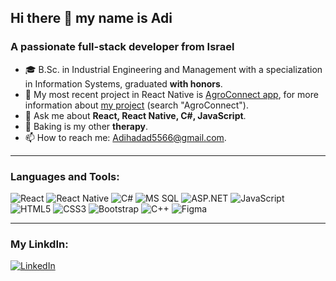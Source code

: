 ## Hi there 👋 my name is Adi

### A passionate full-stack developer from Israel

- 🎓 B.Sc. in Industrial Engineering and Management with a specialization in Information Systems, graduated **with honors**.
- 📱 My most recent project in React Native is [AgroConnect app](https://github.com/ruppinCgroup64/AgroConnect.git), for more information about [my project](https://proj.ruppin.ac.il/gallery/#/AllProjects) (search "AgroConnect").
- 💬 Ask me about **React, React Native, C#, JavaScript**.
- 🧁 Baking is my other **therapy**.
- 📫 How to reach me: [Adihadad5566@gmail.com](mailto:Adihadad5566@gmail.com).

---

### Languages and Tools:
![React](https://img.shields.io/badge/React-20232A?style=flat&logo=react&logoColor=61DAFB)
![React Native](https://img.shields.io/badge/React_Native-20232A?style=flat&logo=react&logoColor=61DAFB)
![C#](https://img.shields.io/badge/C%23-239120?style=flat&logo=c-sharp&logoColor=white)
![MS SQL](https://img.shields.io/badge/MS_SQL-CC2927?style=flat&logo=microsoft-sql-server&logoColor=white)
![ASP.NET](https://img.shields.io/badge/ASP.NET-5C2D91?style=flat&logo=dot-net&logoColor=white)
![JavaScript](https://img.shields.io/badge/JavaScript-F7DF1E?style=flat&logo=javascript&logoColor=black)
![HTML5](https://img.shields.io/badge/HTML5-E34F26?style=flat&logo=html5&logoColor=white)
![CSS3](https://img.shields.io/badge/CSS3-1572B6?style=flat&logo=css3&logoColor=white)
![Bootstrap](https://img.shields.io/badge/Bootstrap-7952B3?style=flat&logo=bootstrap&logoColor=white)
![C++](https://img.shields.io/badge/C%2B%2B-00599C?style=flat&logo=c%2B%2B&logoColor=white)
![Figma](https://img.shields.io/badge/Figma-F24E1E?style=flat&logo=figma&logoColor=white)

---

### My LinkdIn:
[![LinkedIn](https://img.shields.io/badge/LinkedIn-blue?style=flat&logo=linkedin)](https://www.linkedin.com/in/adi-hadad/) 






